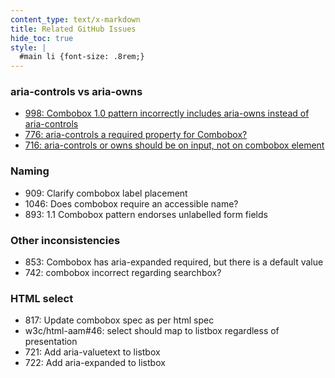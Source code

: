 ```yaml
---
content_type: text/x-markdown
title: Related GitHub Issues
hide_toc: true
style: |
  #main li {font-size: .8rem;}
---
```

### aria-controls vs aria-owns
* [998: Combobox 1.0 pattern incorrectly includes aria-owns instead of aria-controls](https://github.com/w3c/aria/issues/998)
* [776: aria-controls a required property for Combobox?](https://github.com/w3c/aria/issues/776)
* [716: aria-controls or owns should be on input, not on combobox element](https://github.com/w3c/aria/issues/716)
### Naming
* 909: Clarify combobox label placement
* 1046: Does combobox require an accessible name? 
* 893: 1.1 Combobox pattern endorses unlabelled form fields
### Other inconsistencies
* 853: Combobox has aria-expanded required, but there is a default value
* 742: combobox incorrect regarding searchbox?
### HTML select
* 817: Update combobox spec as per html spec
* w3c/html-aam#46: select should map to listbox regardless of presentation
* 721: Add aria-valuetext to listbox 
* 722: Add aria-expanded to listbox